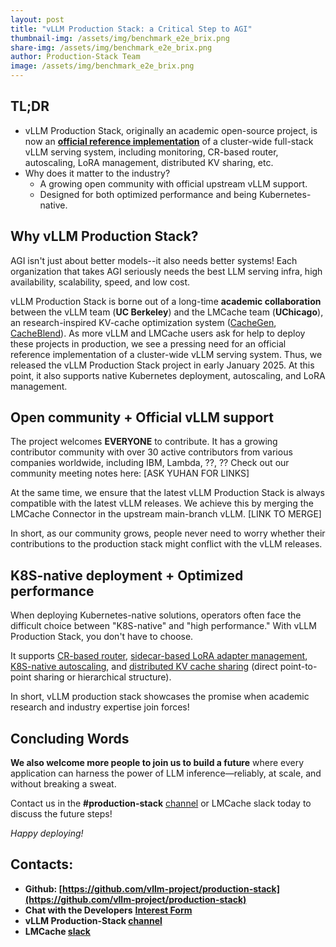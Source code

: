 ```yaml
---
layout: post
title: "vLLM Production Stack: a Critical Step to AGI"
thumbnail-img: /assets/img/benchmark_e2e_brix.png
share-img: /assets/img/benchmark_e2e_brix.png
author: Production-Stack Team
image: /assets/img/benchmark_e2e_brix.png
---
```

<be>





## TL;DR

- vLLM Production Stack, originally an academic open-source project, is now an [**official reference implementation**](https://docs.vllm.ai/en/stable/deployment/k8s.html) of a cluster-wide full-stack vLLM serving system, including monitoring, CR-based router, autoscaling, LoRA management, distributed KV sharing, etc.
- Why does it matter to the industry? 
  - A growing open community with official upstream vLLM support.
  - Designed for both optimized performance and being Kubernetes-native.


## Why vLLM Production Stack?

AGI isn't just about better models--it also needs better systems! Each organization that takes AGI seriously needs the best LLM serving infra, high availability, scalability, speed, and low cost.

vLLM Production Stack is borne out of a long-time **academic collaboration** between the vLLM team (**UC Berkeley**) and the LMCache team (**UChicago**), an research-inspired KV-cache optimization system ([CacheGen](https://dl.acm.org/doi/10.1145/3651890.3672274), [CacheBlend](https://arxiv.org/abs/2405.16444)). 
As more vLLM and LMCache users ask for help to deploy these projects in production, we see a pressing need for an official reference implementation of a cluster-wide vLLM serving system. Thus, we released the vLLM Production Stack project in early January 2025. At this point, it also supports native Kubernetes deployment, autoscaling, and LoRA management. 



## Open community + Official vLLM support

The project welcomes **EVERYONE** to contribute. It has a growing contributor community with over 30 active contributors from various companies worldwide, including IBM, Lambda, ??, ??
Check out our community meeting notes here: [ASK YUHAN FOR LINKS]

At the same time, we ensure that the latest vLLM Production Stack is always compatible with the latest vLLM releases. We achieve this by merging the LMCache Connector in the upstream main-branch vLLM. [LINK TO MERGE]

In short, as our community grows, people never need to worry whether their contributions to the production stack might conflict with the vLLM releases.



## K8S-native deployment + Optimized performance

When deploying Kubernetes-native solutions, operators often face the difficult choice between "K8S-native" and "high performance." With vLLM Production Stack, you don't have to choose. 

It supports [CR-based router](link), [sidecar-based LoRA adapter management](link), [K8S-native autoscaling](link), and [distributed KV cache sharing](link) (direct point-to-point sharing or hierarchical structure). 

In short, vLLM production stack showcases the promise when academic research and industry expertise join forces! 


## Concluding Words

**We also welcome more people to join us to build a future** where every application can harness the power of LLM inference—reliably, at scale, and without breaking a sweat. 

Contact us in the **#production-stack** [channel](https://vllm-dev.slack.com/archives/C089SMEAKRA) or LMCache slack today to discuss the future steps!

*Happy deploying!*

## Contacts:

- **Github: [https://github.com/vllm-project/production-stack](https://github.com/vllm-project/production-stack)**
- **Chat with the Developers** **[Interest Form](https://forms.gle/mQfQDUXbKfp2St1z7)**
- **vLLM Production-Stack [channel](https://vllm-dev.slack.com/archives/C089SMEAKRA)**
- **LMCache [slack](https://join.slack.com/t/lmcacheworkspace/shared_invite/zt-2viziwhue-5Amprc9k5hcIdXT7XevTaQ)**
